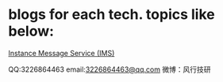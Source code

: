 # blogs for each tech. topics like below:

[Instance Message Service (IMS)](ims.md)

QQ:3226864463 
email:3226864463@qq.com
微博：风行技研
